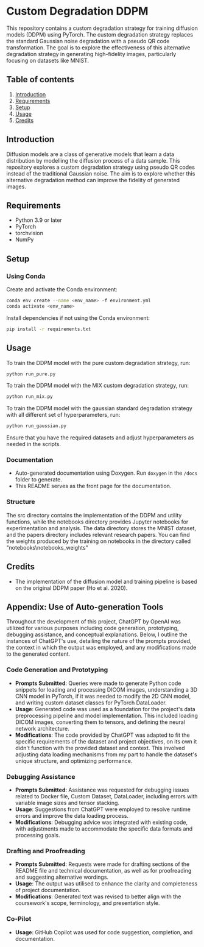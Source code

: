 # Custom Degradation DDPM

This repository contains a custom degradation strategy for training diffusion models (DDPM) using PyTorch. The custom degradation strategy replaces the standard Gaussian noise degradation with a pseudo QR code transformation. The goal is to explore the effectiveness of this alternative degradation strategy in generating high-fidelity images, particularly focusing on datasets like MNIST.

## Table of contents
1. [Introduction](#introduction)
2. [Requirements](#requirements)
3. [Setup](#setup)
4. [Usage](#usage)
5. [Credits](#credits)

## Introduction

Diffusion models are a class of generative models that learn a data distribution by modelling the diffusion process of a data sample. This repository explores a custom degradation strategy using pseudo QR codes instead of the traditional Gaussian noise. The aim is to explore whether this alternative degradation method can improve the fidelity of generated images.

## Requirements

- Python 3.9 or later
- PyTorch
- torchvision
- NumPy

## Setup

### Using Conda

Create and activate the Conda environment:

```bash
conda env create --name <env_name> -f environment.yml
conda activate <env_name>
```


Install dependencies if not using the Conda environment:

```bash
pip install -r requirements.txt
```

## Usage

To train the DDPM model with the pure custom degradation strategy, run:

```bash
python run_pure.py
```

To train the DDPM model with the MIX custom degradation strategy, run:

```bash
python run_mix.py
```

To train the DDPM model with the gaussian standard degradation strategy with all different set of hyperparameters, run:

```bash
python run_gaussian.py
```

Ensure that you have the required datasets and adjust hyperparameters as needed in the scripts.


### Documentation

- Auto-generated documentation using Doxygen. Run `doxygen` in the `/docs` folder to generate.
- This README serves as the front page for the documentation.

### Structure
The src directory contains the implementation of the DDPM and utility functions, while the notebooks directory provides Jupyter notebooks for experimentation and analysis. The data directory stores the MNIST dataset, and the papers directory includes relevant research papers. You can find the weights produced by the training on notebooks in the directory called "notebooks\notebooks_weights"


## Credits

- The implementation of the diffusion model and training pipeline is based on the original DDPM paper (Ho et al. 2020).

## Appendix: Use of Auto-generation Tools

Throughout the development of this project, ChatGPT by OpenAI was utilized for various purposes including code generation, prototyping, debugging assistance, and conceptual explanations. Below, I outline the instances of ChatGPT's use, detailing the nature of the prompts provided, the context in which the output was employed, and any modifications made to the generated content.

### Code Generation and Prototyping
- **Prompts Submitted**: Queries were made to generate Python code snippets for loading and processing DICOM images, understanding a 3D CNN model in PyTorch, if it was needed to modify the 2D CNN model, and writing custom dataset classes for PyTorch DataLoader.
- **Usage**: Generated code was used as a foundation for the project's data preprocessing pipeline and model implementation. This included loading DICOM images, converting them to tensors, and defining the neural network architecture.
- **Modifications**: The code provided by ChatGPT was adapted to fit the specific requirements of the dataset and project objectives, on its own it didn't function with the provided dataset and context. This involved adjusting data loading mechanisms from my part to handle the dataset's unique structure, and optimizing performance.

### Debugging Assistance
- **Prompts Submitted**: Assistance was requested for debugging issues related to Docker file, Custom Dataset, DataLoader, including errors with variable image sizes and tensor stacking.
- **Usage**: Suggestions from ChatGPT were employed to resolve runtime errors and improve the data loading process.
- **Modifications**: Debugging advice was integrated with existing code, with adjustments made to accommodate the specific data formats and processing goals.

### Drafting and Proofreading
- **Prompts Submitted**: Requests were made for drafting sections of the README file and technical documentation, as well as for proofreading and suggesting alternative wordings.
- **Usage**: The output was utilised to enhance the clarity and completeness of project documentation.
- **Modifications**: Generated text was revised to better align with the coursework's scope, terminology, and presentation style.

### Co-Pilot
- **Usage**: GitHub Copilot was used for code suggestion, completion, and documentation.
